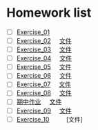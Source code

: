 # Homework list
- [ ] [Exercise_01](https://github.com/tht312/computational_physics_N2015301020013/tree/master/Exercise_01)
- [ ] [Exercise_02](http://note.youdao.com/noteshare?id=57e2933dcbeb6824e4d61a08e980e9ba)          [文件](https://github.com/tht312/computational_physics_N2015301020013/tree/master/Exercise_02)
- [ ] [Exercise_03](http://note.youdao.com/noteshare?id=76d3ede3a3c4e5f24801f6eb0db3a6e9)          [文件](https://github.com/tht312/computational_physics_N2015301020013/tree/master/Exercise_03)
- [ ] [Exercise_04](http://note.youdao.com/noteshare?id=0915db6fdefd97572d7d527a0abe711b)          [文件](https://github.com/tht312/computational_physics_N2015301020013/tree/master/Exercise_04)
- [ ] [Exercise_05](http://note.youdao.com/noteshare?id=c93ea35db83826671b4bc4ce627f3768)          [文件](https://github.com/tht312/computational_physics_N2015301020013/tree/master/Exercise_05)
- [ ] [Exercise_06](http://note.youdao.com/noteshare?id=bc54021aade2c3b94da983714a3c16f7)          [文件](https://github.com/tht312/computational_physics_N2015301020013/tree/master/Exercise_06)
- [ ] [Exercise_07](http://note.youdao.com/noteshare?id=5e1fcd79161f41f298ad181a4d8906f7)          [文件](https://github.com/tht312/computational_physics_N2015301020013/tree/master/Exercise_07)
- [ ] [Exercise_08](http://note.youdao.com/noteshare?id=eddf9130e5f7e8cc8d72a12b25897305)          [文件](https://github.com/tht312/computational_physics_N2015301020013/tree/master/Exercise_08)
- [ ] [期中作业](http://note.youdao.com/noteshare?id=550003536a2f3ea1faa525fda67b2fc4)              [文件](https://github.com/tht312/computational_physics_N2015301020013/tree/master/Midsemester)
- [ ] [Exercise_09](https://note.youdao.com/web/#/file/recent/markdown/WEB63a795c2254586d9b06e1e56d1c66e46/)          [文件](https://github.com/tht312/computational_physics_N2015301020013/tree/master/Exercise_09)
- [ ] [Exercise_10](https://note.youdao.com/web/#/file/recent/markdown/WEB92b8539f5972ab3e777adc035aa96d5c/)          [文件]
